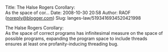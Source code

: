 Title: The Halse Rogers Corollary:<br>As the space of cor...
Date: 2008-10-30 20:58
Author: RAOF (noreply@blogger.com)
Slug: langes-law/5193416934520421998

The Halse Rogers Corollary:  
As the space of correct programs has infinitesimal measure on the space
of possible programs, expanding the program space to include threads
ensures at least one profanity-inducing threading bug.

